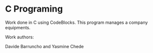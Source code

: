 C Programing
============

Work done in C using CodeBlocks. This program manages a company equipments.

Work authors:

Davide Barruncho and Yasmine Chede